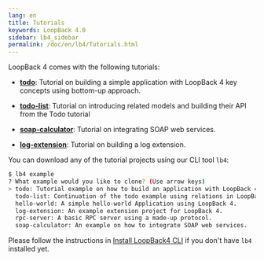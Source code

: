 ```yaml
---
lang: en
title: Tutorials
keywords: LoopBack 4.0
sidebar: lb4_sidebar
permalink: /doc/en/lb4/Tutorials.html
---
```


LoopBack 4 comes with the following tutorials:

- **[todo](todo-tutorial.md)**: Tutorial on building a simple application with
  LoopBack 4 key concepts using bottom-up approach.

- **[todo-list](todo-list-tutorial.md)**: Tutorial on introducing related models
  and building their API from the Todo tutorial

- **[soap-calculator](soap-calculator-tutorial.md)**: Tutorial on integrating
  SOAP web services.

- **[log-extension](https://github.com/strongloop/loopback-next/tree/master/examples/log-extension)**:
  Tutorial on building a log extension.

You can download any of the tutorial projects using our CLI tool `lb4`:

```sh
$ lb4 example
? What example would you like to clone? (Use arrow keys)
> todo: Tutorial example on how to build an application with LoopBack 4.
  todo-list: Continuation of the todo example using relations in LoopBack 4.
  hello-world: A simple hello-world Application using LoopBack 4.
  log-extension: An example extension project for LoopBack 4.
  rpc-server: A basic RPC server using a made-up protocol.
  soap-calculator: An example on how to integrate SOAP web services.
```

Please follow the instructions in
[Install LoopBack4 CLI](Getting-started.md#install-loopback-4-cli) if you don't
have `lb4` installed yet.
